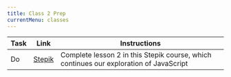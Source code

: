 ```yaml
---
title: Class 2 Prep
currentMenu: classes
---
```


Task | Link | Instructions
|----|------|-------------|
Do | [Stepik]() | Complete lesson 2 in this Stepik course, which continues our exploration of JavaScript
